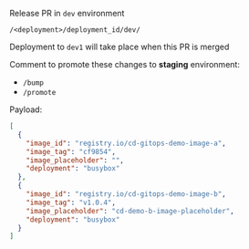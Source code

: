 Release PR in `dev` environment

`/<deployment>/deployment_id/dev/`

Deployment to `dev1` will take place when this PR is merged 

Comment to promote these changes to **staging** environment:
- `/bump`
- `/promote`

Payload:

```json
[
  {
    "image_id": "registry.io/cd-gitops-demo-image-a",
    "image_tag": "cf9854",
    "image_placeholder": "",
    "deployment": "busybox"
  },
  {
    "image_id": "registry.io/cd-gitops-demo-image-b",
    "image_tag": "v1.0.4",
    "image_placeholder": "cd-demo-b-image-placeholder",
    "deployment": "busybox"
  }
]
```
